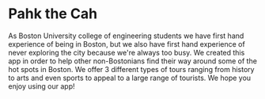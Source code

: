 # Pahk the Cah
As Boston University college of engineering students we have first hand experience of being in Boston, 
but we also have first hand experience of never exploring the city because we're always too busy. We created this app in order to help other
non-Bostonians find their way around some of the hot spots in Boston. We offer 3 different
types of tours ranging from history to arts and even sports to appeal to a large range of 
tourists. We hope you enjoy using our app!
